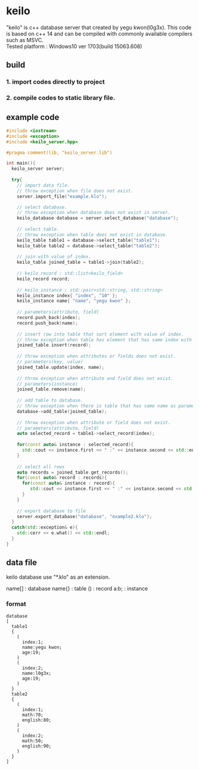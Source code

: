 # keilo

"keilo" is c++ database server that created by yegu kwon(l0g3x). This code is based on c++ 14 and can be compiled with commonly available compilers such as MSVC. <br/>
Tested platform : Windows10 ver 1703(build 15063.608)

## build
### 1. import codes directly to project
### 2. compile codes to static library file.

## example code
```c++
#include <iostream>
#include <exception>
#include <keilo_server.hpp>

#pragma comment(lib, "keilo_server.lib")

int main(){
  keilo_server server;
  
  try{
    // import data file.
    // throw exception when file does not exist.
    server.import_file("example.klo");

    // select database.
    // throw exception when database does not exist in server.
    keilo_database database = server.select_database("database");
    
    // select table.
    // throw exception when table does not exist in database.
    keilo_table table1 = database->select_table("table1");
    keilo_table table2 = database->select_table("table2");
    
    // join with value of index.
    keilo_table joined_table = table1->join(table2);
    
    // keilo_record : std::list<keilo_field>
    keilo_record record;
    
    // keilo_instance : std::pair<std::string, std::string>
    keilo_instance index{ "index", "10" };
    keilo_instance name{ "name", "yegu kwon" };
    
    // parameters(attribute, field)
    record.push_back(index);
    record.push_back(name);
    
    // insert row into table that sort element with value of index.
    // throw exception when table has element that has same index with parameter's index.
    joined_table.insert(record);
    
    // throw exception when attributes or fields does not exist.
    // parameters(key, value)
    joined_table.update(index, name);
    
    // throw exception when attribute and field does not exist.
    // parameters(instance)
    joined_table.remove(name);
    
    // add table to database.
    // throw exception when there is table that has same name as parameters'
    database->add_table(joined_table);
    
    // throw exception when attribute or field does not exist.
    // parameters(attribute, field)
    auto selected_record = table1->select_record(index);
    
    for(const auto& instance : selected_record){
      std::cout << instance.first << " :" << instance.second << std::endl;
    }
    
    // select all rows
    auto records = joined_table.get_records();
    for(const auto& record : records){
      for(const auto& instance : record){
         std::cout << instance.first << " :" << instance.second << std::endl;
      }
    }
    
    // export database to file
    server.export_database("database", "example2.klo");
  }
  catch(std::exception& e){
    std::cerr << e.what() << std::endl;
  }
}
```

## data file
keilo database use "*.klo" as an extension.

name[] : database
name{} : table
() : record
a:b; : instance

### format
```
database
[
  table1
  {
    (
      index:1;
      name:yegu kwon;
      age:19;
    )
    (
      index:2;
      name:l0g3x;
      age:19;
    )
  }
  table2
  {
    (
      index:1;
      math:70;
      english:80;
    )
    (
      index:2;
      math:50;
      english:90;
    )
  }
]
```
